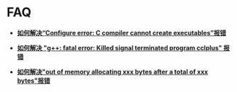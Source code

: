 # FAQ<a name="ZH-CN_TOPIC_0289899555"></a>

-   **[如何解决“Configure error: C compiler cannot create executables”报错](如何解决-Configure-error-C-compiler-cannot-create-executables-报错.md)**  

-   **[如何解决 "g++: fatal error: Killed signal terminated program cclplus" 报错](如何解决-g++-fatal-error-Killed-signal-terminated-program-cclplus-报错.md)**  

-   **[如何解决"out of memory allocating xxx bytes after a total of xxx bytes"报错](如何解决-out-of-memory-allocating-xxx-bytes-after-a-total-of-xxx-bytes-报错.md)**  


